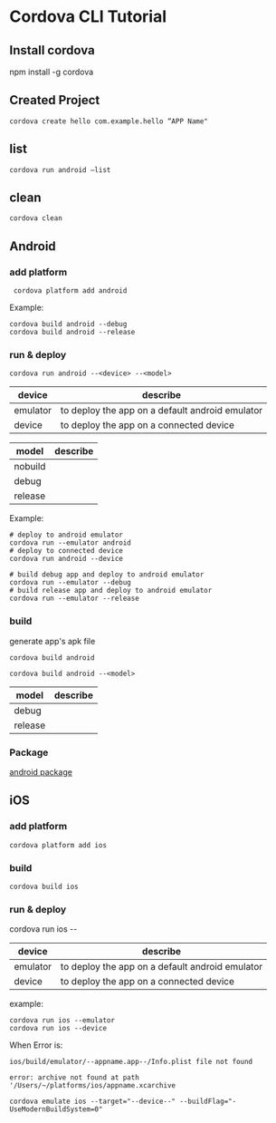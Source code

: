 # Cordova CLI Tutorial

## Install cordova

npm install -g cordova

## Created Project

    cordova create hello com.example.hello “APP Name"

## list

    cordova run android —list

## clean

    cordova clean

## Android

### add platform

     cordova platform add android

Example:

    cordova build android --debug
    cordova build android --release

### run & deploy

    cordova run android --<device> --<model>

device|describe
---|---|  
emulator| to deploy the app on a default android emulator
device| to deploy the app on a connected device

model|describe
---|---|  
nobuild|
debug|
release|

Example:

    # deploy to android emulator
    cordova run --emulator android
    # deploy to connected device
    cordova run android --device

    # build debug app and deploy to android emulator
    cordova run --emulator --debug
    # build release app and deploy to android emulator
    cordova run --emulator --release

### build

generate app's apk file

    cordova build android

    cordova build android --<model>

model|describe
---|---|  
debug|
release|

### Package

[android package](./ANDROIDAPACKEGE.md)

## iOS

### add platform

    cordova platform add ios

### build

    cordova build ios

### run & deploy

cordova run ios --<device>

device|describe
---|---|  
emulator| to deploy the app on a default android emulator
device| to deploy the app on a connected device

example:

    cordova run ios --emulator
    cordova run ios --device

When Error is:

`ios/build/emulator/--appname.app--/Info.plist file not found`

`error: archive not found at path '/Users/~/platforms/ios/appname.xcarchive`

    cordova emulate ios --target="--device--" --buildFlag="-UseModernBuildSystem=0"
